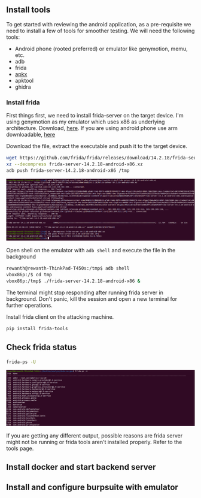## Install tools

To get started with reviewing the android application, as a pre-requisite we need to install a few of tools for smoother testing. We will need the following tools:

* Android phone (rooted preferred) or emulator like genymotion, memu, etc.
* adb
* frida
* [apkx](https://github.com/b-mueller/apkx)
* apktool
* ghidra


### Install frida

First things first, we need to install frida-server on the target device. I'm using genymotion as my emulator which uses x86 as underlying architecture. Download, [here](https://github.com/frida/frida/releases/download/14.2.18/frida-server-14.2.18-android-x86.xz). If you are using android phone use arm downloadable, [here](https://github.com/frida/frida/releases)

Download the file, extract the executable and push it to the target device.

```bash
wget https://github.com/frida/frida/releases/download/14.2.18/frida-server-14.2.18-android-x86.xz
xz --decompress frida-server-14.2.18-android-x86.xz
adb push frida-server-14.2.18-android-x86 /tmp
```

![Install frida server](images/install-frida-server.png)

Open shell on the emulator with `adb shell` and execute the file in the background

```bash
rewanth@rewanth-ThinkPad-T450s:/tmp$ adb shell
vbox86p:/$ cd tmp
vbox86p:/tmp$ ./frida-server-14.2.18-android-x86 &
```

The terminal might stop responding after running frida server in background. Don't panic, kill the session and open a new terminal for further operations.

Install frida client on the attacking machine.

```bash
pip install frida-tools
```

## Check frida status

```bash
frida-ps -U
```

![Frida running status check](images/frida-running-status.png)

If you are getting any different output, possible reasons are frida server might not be running or frida tools aren't installed properly. Refer to the tools page.

## Install docker and start backend server

## Install and configure burpsuite with emulator